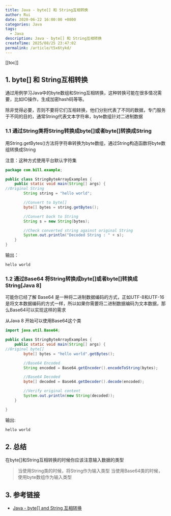 ```yaml
---
title: Java - byte[] 和 String互相转换
author: Rui
date: 2020-06-22 16:00:00 +0800
categories: Java
tags:
  - Java
description: Java - byte[] 和 String互相转换
createTime: 2025/08/25 23:47:02
permalink: /article/t5x6tykd/
---
```


[[toc]]
## 1. byte[] 和 String互相转换

通过用例学习Java中的byte数组和String互相转换，这种转换可能在很多情况需要，比如IO操作，生成加密hash码等等。

除非觉得必要，否则不要将它们互相转换，他们分别代表了不同的数据，专门服务于不同的目的，通常String代表文本字符串，byte数组针对二进制数据

### 1.1 通过String类将String转换成byte[]或者byte[]转换成String

用String.getBytes()方法将字符串转换为byte数组，通过String构造函数将byte数组转换成String

注意：这种方式使用平台默认字符集

```java
package com.bill.example;

public class StringByteArrayExamples {
    public static void main(String[] args) {
//Original String
        String string = "hello world";

        //Convert to byte[]
        byte[] bytes = string.getBytes();

        //Convert back to String
        String s = new String(bytes);

        //Check converted string against original String
        System.out.println("Decoded String : " + s);
    }
}
```

输出：

```java
hello world
```

### 1.2 通过Base64 将String转换成byte[]或者byte[]转换成String[Java 8]

可能你已经了解 Base64 是一种将二进制数据编码的方式，正如UTF-8和UTF-16是将文本数据编码的方式一样，所以如果你需要将二进制数据编码为文本数据，那么Base64可以实现这样的需求

从Java 8 开始可以使用Base64这个类

```java
import java.util.Base64;

public class StringByteArrayExamples {
    public static void main(String[] args) {
//Original byte[]
        byte[] bytes = "hello world".getBytes();

        //Base64 Encoded
        String encoded = Base64.getEncoder().encodeToString(bytes);

        //Base64 Decoded
        byte[] decoded = Base64.getDecoder().decode(encoded);

        //Verify original content
        System.out.println(new String(decoded));
    }

}
```

输出:

```java
hello world
```

## 2. 总结

在byte[]和String互相转换的时候你应该注意输入数据的类型

> 当使用String类的时候，将String作为输入类型
> 当使用Base64类的时候，使用byte数组作为输入类型


## 3. 参考链接
- [Java - byte[] and String 互相转换](https://www.cnblogs.com/keeplearnning/p/7003415.html)
